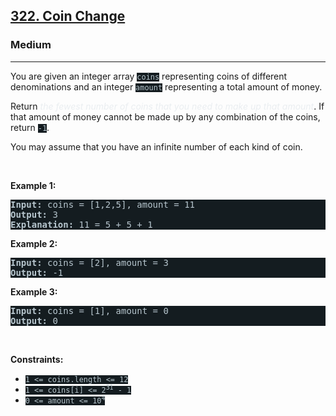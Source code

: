 <h2><a href="https://leetcode.com/problems/coin-change/">322. Coin Change</a></h2><h3>Medium</h3><hr><div><p>You are given an integer array <code style="background-color: rgb(20, 28, 32) !important; color: rgb(183, 198, 205) !important;">coins</code> representing coins of different denominations and an integer <code style="background-color: rgb(20, 28, 32) !important; color: rgb(183, 198, 205) !important;">amount</code> representing a total amount of money.</p>

<p>Return <em style="color: rgb(234, 238, 241) !important;">the fewest number of coins that you need to make up that amount</em>. If that amount of money cannot be made up by any combination of the coins, return <code style="background-color: rgb(20, 28, 32) !important; color: rgb(183, 198, 205) !important;">-1</code>.</p>

<p>You may assume that you have an infinite number of each kind of coin.</p>

<p>&nbsp;</p>
<p><strong class="example">Example 1:</strong></p>

<pre style="background-color: rgb(20, 28, 32) !important; color: rgb(183, 198, 206) !important;"><strong>Input:</strong> coins = [1,2,5], amount = 11
<strong>Output:</strong> 3
<strong>Explanation:</strong> 11 = 5 + 5 + 1
</pre>

<p><strong class="example">Example 2:</strong></p>

<pre style="background-color: rgb(20, 28, 32) !important; color: rgb(183, 198, 206) !important;"><strong>Input:</strong> coins = [2], amount = 3
<strong>Output:</strong> -1
</pre>

<p><strong class="example">Example 3:</strong></p>

<pre style="background-color: rgb(20, 28, 32) !important; color: rgb(183, 198, 206) !important;"><strong>Input:</strong> coins = [1], amount = 0
<strong>Output:</strong> 0
</pre>

<p>&nbsp;</p>
<p><strong>Constraints:</strong></p>

<ul>
	<li><code style="background-color: rgb(20, 28, 32) !important; color: rgb(183, 198, 205) !important;">1 &lt;= coins.length &lt;= 12</code></li>
	<li><code style="background-color: rgb(20, 28, 32) !important; color: rgb(183, 198, 205) !important;">1 &lt;= coins[i] &lt;= 2<sup>31</sup> - 1</code></li>
	<li><code style="background-color: rgb(20, 28, 32) !important; color: rgb(183, 198, 205) !important;">0 &lt;= amount &lt;= 10<sup>4</sup></code></li>
</ul>
</div>